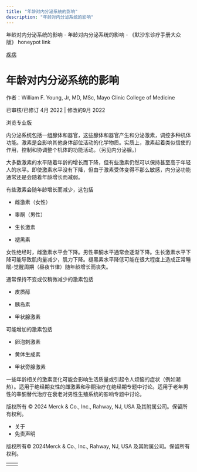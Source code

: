 ```yaml
---
title: "年龄对内分泌系统的影响"
description: "年龄对内分泌系统的影响"
---
```


﻿年龄对内分泌系统的影响 \- 年龄对内分泌系统的影响 \- 《默沙东诊疗手册大众版》 honeypot link



[疾病](https://www.merckmanuals.com/home/resourcespages/healthyliving_rel2.3)

# 年龄对内分泌系统的影响

作者：William F. Young, Jr, MD, MSc, Mayo Clinic College of Medicine

已审核/已修订 4月 2022 \| 修改的9月 2022

浏览专业版

内分泌系统包括一组腺体和器官，这些腺体和器官产生和分泌激素，调控多种机体功能。激素是会影响其他身体部位活动的化学物质。实质上，激素起着类似信使的作用，控制和协调整个机体的功能活动。（另见内分泌腺。）

大多数激素的水平随着年龄的增长而下降，但有些激素仍然可以保持甚至高于年轻人的水平。即使激素水平没有下降，但由于激素受体变得不那么敏感，内分泌功能通常还是会随着年龄增长而减弱。

有些激素会随年龄增长而减少，这包括

- 雌激素（女性）

- 睾酮（男性）

- 生长激素

- 褪黑素


女性绝经时，雌激素水平会下降。男性睾酮水平通常会逐渐下降。生长激素水平下降可能导致肌肉量减少，肌力下降。褪黑素水平降低可能在很大程度上造成正常睡眠-觉醒周期（昼夜节律）随年龄增长而丧失。

通常保持不变或仅稍微减少的激素包括

- 皮质醇

- 胰岛素

- 甲状腺激素


可能增加的激素包括

- 卵泡刺激素

- 黄体生成素

- 甲状旁腺激素


一些年龄相关的激素变化可能会影响生活质量或引起令人烦恼的症状（例如潮热）。适用于绝经期女性的雌激素和孕酮治疗在绝经期专题中讨论。适用于老年男性的睾酮替代治疗在衰老对男性生殖系统的影响专题中讨论。



版权所有 © 2024
Merck & Co., Inc., Rahway, NJ, USA 及其附属公司。保留所有权利。

- 关于
- 免责声明

版权所有© 2024Merck & Co., Inc., Rahway, NJ, USA 及其附属公司。保留所有权利。

|     |     |
| --- | --- |
|  |  |